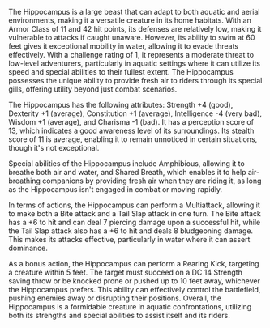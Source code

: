 The Hippocampus is a large beast that can adapt to both aquatic and aerial environments, making it a versatile creature in its home habitats. With an Armor Class of 11 and 42 hit points, its defenses are relatively low, making it vulnerable to attacks if caught unaware. However, its ability to swim at 60 feet gives it exceptional mobility in water, allowing it to evade threats effectively. With a challenge rating of 1, it represents a moderate threat to low-level adventurers, particularly in aquatic settings where it can utilize its speed and special abilities to their fullest extent. The Hippocampus possesses the unique ability to provide fresh air to riders through its special gills, offering utility beyond just combat scenarios.

The Hippocampus has the following attributes: Strength +4 (good), Dexterity +1 (average), Constitution +1 (average), Intelligence -4 (very bad), Wisdom +1 (average), and Charisma -1 (bad). It has a perception score of 13, which indicates a good awareness level of its surroundings. Its stealth score of 11 is average, enabling it to remain unnoticed in certain situations, though it's not exceptional.

Special abilities of the Hippocampus include Amphibious, allowing it to breathe both air and water, and Shared Breath, which enables it to help air-breathing companions by providing fresh air when they are riding it, as long as the Hippocampus isn't engaged in combat or moving rapidly.

In terms of actions, the Hippocampus can perform a Multiattack, allowing it to make both a Bite attack and a Tail Slap attack in one turn. The Bite attack has a +6 to hit and can deal 7 piercing damage upon a successful hit, while the Tail Slap attack also has a +6 to hit and deals 8 bludgeoning damage. This makes its attacks effective, particularly in water where it can assert dominance.

As a bonus action, the Hippocampus can perform a Rearing Kick, targeting a creature within 5 feet. The target must succeed on a DC 14 Strength saving throw or be knocked prone or pushed up to 10 feet away, whichever the Hippocampus prefers. This ability can effectively control the battlefield, pushing enemies away or disrupting their positions. Overall, the Hippocampus is a formidable creature in aquatic confrontations, utilizing both its strengths and special abilities to assist itself and its riders.